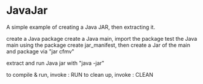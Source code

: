 # JavaJar
A simple example of creating a Java JAR, then extracting it.

create a Java package
create a Java main, import the package
test the Java main using the package
create jar_manifest, then 
create a Jar of the main and package via "jar cfmv"

extract and run Java jar with "java -jar"

to compile & run, invoke : RUN
to clean up, invoke : CLEAN


